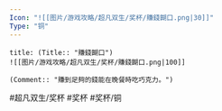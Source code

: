 ```yaml
---
Icon: "![[图片/游戏攻略/超凡双生/奖杯/賺錢餬口.png|30]]"
Type: "铜"
---
```

```ad-common-bronze-trophy
title: (Title:: "賺錢餬口")
![[图片/游戏攻略/超凡双生/奖杯/賺錢餬口.png|100]]

(Comment:: "賺到足夠的錢能在晚餐時吃巧克力。")
```

#超凡双生/奖杯 #奖杯 #奖杯/铜
